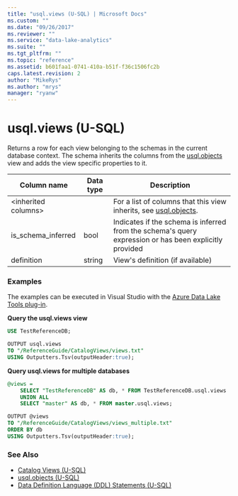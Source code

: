 ```yaml
---
title: "usql.views (U-SQL) | Microsoft Docs"
ms.custom: ""
ms.date: "09/26/2017"
ms.reviewer: ""
ms.service: "data-lake-analytics"
ms.suite: ""
ms.tgt_pltfrm: ""
ms.topic: "reference"
ms.assetid: b601faa1-0741-410a-b51f-f36c1506fc2b
caps.latest.revision: 2
author: "MikeRys"
ms.author: "mrys"
manager: "ryanw"
---
```

# usql.views (U-SQL)
Returns a row for each view belonging to the schemas in the current database context. The schema inherits the columns from the [usql.objects](usql-objects-u-sql.md) view and adds the view specific properties to it.

Column name  |Data type  |Description  
---------|---------|---------
\<inherited columns>      |        |For a list of columns that this view inherits, see [usql.objects](usql-objects-u-sql.md).          
is_schema_inferred     |bool         |Indicates if the schema is inferred from the schema's query expression or has been explicitly provided         
definition     |string         |View's definition (if available)         

### Examples
The examples can be executed in Visual Studio with the [Azure Data Lake Tools plug-in](https://www.microsoft.com/download/details.aspx?id=49504). 


**Query the usql.views view**
```sql
USE TestReferenceDB;

OUTPUT usql.views
TO "/ReferenceGuide/CatalogViews/views.txt"
USING Outputters.Tsv(outputHeader:true);
```

**Query usql.views for multiple databases**
```sql
@views =
    SELECT "TestReferenceDB" AS db, * FROM TestReferenceDB.usql.views
    UNION ALL
    SELECT "master" AS db, * FROM master.usql.views;

OUTPUT @views
TO "/ReferenceGuide/CatalogViews/views_multiple.txt"
ORDER BY db
USING Outputters.Tsv(outputHeader:true);
```


### See Also
* [Catalog Views (U-SQL)](catalog-views-u-sql.md)
* [usql.objects (U-SQL)](usql-objects-u-sql.md)
* [Data Definition Language (DDL) Statements (U-SQL)](data-definition-language-ddl-statements-u-sql.md)




